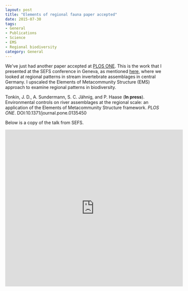 ```yaml
---
layout: post
title: "Elements of regional fauna paper accepted"
date: 2015-07-30
tags:
- General
- Publications
- Science
- EMS
- Regional biodiversity
category: General
---
```


We've just had another paper accepted at [PLOS ONE](http://www.plosone.org/). This is the work that I presented at the SEFS conference in Geneva, as mentioned [here](http://jdtonkin.github.io/blog/2015/07/12/Talk-for-SEFS/), where we looked at regional patterns in stream invertebrate assemblages in central Germany. I upscaled the Elements of Metacommunity Structure (EMS) approach to examine regional patterns in biodiversity.

</span> Tonkin, J. D., A. Sundermann, S. C. Jähnig, and P. Haase (**In press**). Environmental controls on river assemblages at the regional scale: an application of the Elements of Metacommunity Structure framework. _PLOS ONE_. DOI:10.1371/journal.pone.0135450

Below is a copy of the talk from SEFS.

<iframe src="http://wl.figshare.com/articles/1480477/embed?show_title=1" width="568" height="502" frameborder="0"></iframe>
